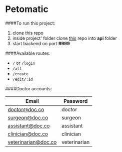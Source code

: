 # Petomatic

####To run this project:

1) clone this repo
2) inside project' folder clone [this](https://github.com/asyahubar/petomatic-final-backend) repo into **api** folder
3) start backend on port **9999**

####Available routes:
- `/` or `/login`
- `/all`
- `/create`
- `/edit/:id`

####Doctor accounts:

Email | Password
----- | --------
doctor@doc.co | doctor
surgeon@doc.co | surgeon
assistant@doc.co | assistant
clinician@doc.co | clinician
veterinarian@doc.co | veterinarian